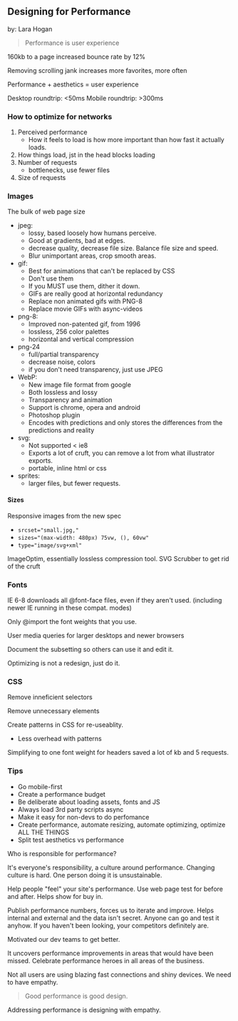 ## Designing for Performance
by: Lara Hogan

> Performance is user experience

160kb to a page increased bounce rate by 12%

Removing scrolling jank increases more favorites, more often

Performance + aesthetics = user experience

Desktop roundtrip: <50ms
Mobile roundtrip: >300ms

### How to optimize for networks

1. Perceived performance
	* How it feels to load is how more important than how fast it actually loads.
2. How things load, jst in the head blocks loading
3. Number of requests
	* bottlenecks, use fewer files
4. Size of requests

### Images

The bulk of web page size

* jpeg: 
	* lossy, based loosely how humans perceive. 
	* Good at gradients, bad at edges.
	* decrease quality, decrease file size. Balance file size and speed.
	* Blur unimportant areas, crop smooth areas.
* gif:
	* Best for animations that can't be replaced by CSS
	* Don't use them
	* If you MUST use them, dither it down.
	* GIFs are really good at horizontal redundancy
	* Replace non animated gifs with PNG-8
	* Replace movie GIFs with async-videos
* png-8:
	* Improved non-patented gif, from 1996
	* lossless, 256 color palettes
	* horizontal and vertical compression
* png-24
	* full/partial transparency
	* decrease noise, colors
	* if you don't need transparency, just use JPEG
* WebP:
	* New image file format from google
	* Both lossless and lossy
	* Transparency and animation
	* Support is chrome, opera and android
	* Photoshop plugin
	* Encodes with predictions and only stores the differences from the predictions and reality
* svg:
	* Not supported < ie8
	* Exports a lot of cruft, you can remove a lot from what illustrator exports.
	* portable, inline html or css
* sprites:
	* larger files, but fewer requests.

#### Sizes

Responsive images from the new spec

* `srcset="small.jpg,"`
* `sizes="(max-width: 480px) 75vw, (), 60vw"`
* `type="image/svg+xml"`

ImageOptim, essentially lossless compression tool.
SVG Scrubber to get rid of the cruft
	
### Fonts

IE 6-8 downloads all @font-face files, even if they aren't used. (including newer IE running in these compat. modes)

Only @import the font weights that you use.

User media queries for larger desktops and newer browsers

Document the subsetting so others can use it and edit it.

Optimizing is not a redesign, just do it.

### CSS

Remove inneficient selectors

Remove unnecessary elements

Create patterns in CSS for re-useablity.
* Less overhead with patterns

Simplifying to one font weight for headers saved a lot of kb and 5 requests.

### Tips

* Go mobile-first
* Create a performance budget
* Be deliberate about loading assets, fonts and JS
* Always load 3rd party scripts async
* Make it easy for non-devs to do perfomance
* Create performance, automate resizing, automate optimizing, optimize ALL THE THINGS
* Split test aesthetics vs performance

Who is responsible for performance?

It's everyone's responsibility, a culture around performance. Changing culture is hard. One person doing it is unsustainable.

Help people "feel" your site's performance. Use web page test for before and after. Helps show for buy in.

Publish performance numbers, forces us to iterate and improve. Helps internal and external and the data isn't secret. Anyone can go and test it anyhow. If you haven't been looking, your competitors definitely are.

Motivated our dev teams to get better.

It uncovers performance improvements in areas that would have been missed. Celebrate performance heroes in all areas of the business.

Not all users are using blazing fast connections and shiny devices. We need to have empathy.

> Good performance is good design.

Addressing performance is designing with empathy.